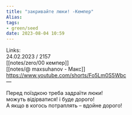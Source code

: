 ```yaml
---
title: "закривайте люки! -Кемпер"
Alias: 
tags:
- green/seed
date: 2023-08-04 10:59
---
```

Links:  
24.02.2023 / 2157  
[[notes/zero/00 кемпер]]  
[[notes/@ maxsuhanov - Макс]]  
https://www.youtube.com/shorts/Fo5Lm0S5Wbc  
— 

Перед поїздкою треба задраїти люки!  
можуть відірватися! і буде дорого!  
А якщо в когось потраплять – вдойне дорого!

